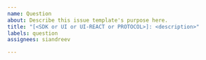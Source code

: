 ```yaml
---
name: Question
about: Describe this issue template's purpose here.
title: "[<SDK or UI or UI-REACT or PROTOCOL>]: <description>"
labels: question
assignees: siandreev

---
```


<your question>
